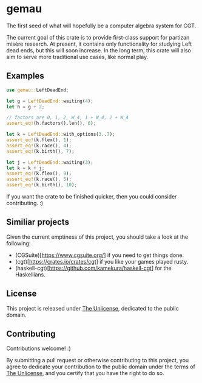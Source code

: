 # gemau

The first seed of what will hopefully be a computer algebra system for CGT.

The current goal of this crate is to provide first-class support for partizan
misère research. At present, it contains only functionality for studying Left
dead ends, but this will soon increase. In the long term, this crate will also
aim to serve more traditional use cases, like normal play.

## Examples

```rust
use gemau::LeftDeadEnd;

let g = LeftDeadEnd::waiting(4);
let h = g + 2;

// factors are 0, 1, 2, W_4, 1 + W_4, 2 + W_4
assert_eq!(h.factors().len(), 6);

let k = LeftDeadEnd::with_options(3..7);
assert_eq!(k.flex(), 1);
assert_eq!(k.race(), 4);
assert_eq!(k.birth(), 7);

let j = LeftDeadEnd::waiting(3);
let k = k + j;
assert_eq!(k.flex(), 9);
assert_eq!(k.race(), 5);
assert_eq!(k.birth(), 10);
```

If you want the crate to be finished quicker, then you could consider
contributing. :)

## Similiar projects

Given the current emptiness of this project, you should take a look at the
following:

- (CGSuite)[https://www.cgsuite.org/] if you need to get things done.
- (cgt)[https://crates.io/crates/cgt] if you like your games played rusty.
- (haskell-cgt)[https://github.com/kamekura/haskell-cgt] for the Haskellians.

## License

This project is released under [The Unlicense](https://unlicense.org/),
dedicated to the public domain.

## Contributing

Contributions welcome! :)

By submitting a pull request or otherwise contributing to this project, you
agree to dedicate your contribution to the public domain under the terms of
[The Unlicense](https://unlicense.org/), and you certify that you have the
right to do so.
